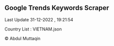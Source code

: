 

## Google Trends Keywords Scraper 
 
Last Update 31-12-2022 , 19:21:54

Country List :
VIETNAM.json



© Abdul Muttaqin 
